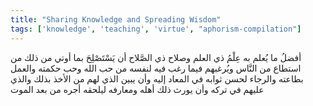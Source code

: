 ```yaml
---
title: "Sharing Knowledge and Spreading Wisdom"
tags: ['knowledge', 'teaching', 'virtue', "aphorism-compilation"]
---
```


 أفضلُ ما يُعلم به عِلْمُ ذي العلم وصلاح ذي الصَّلاح أن يَسْتَصْلِحَ بما أوتي من ذلك من استطاع من النَّاس ويُرغبهم فيما رغب فيه لنفسه من حب الله وحب حكمته والعمل بطاعته والرجاء لحسن ثوابه في المعاد إليه وأن يبين الذي لهم من الأخذ بذلك والذي عليهم في تركه وأن يورث ذلك أهله ومعارفه ليلحقه أجره من بعد الموت

